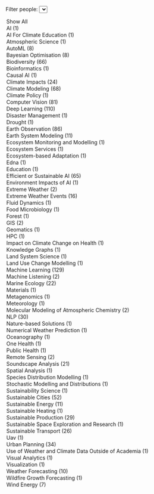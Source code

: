 <label for="tagFilter">Filter people:</label>
<select id="tagFilter">
<option value="all">Show All</option>
<option value="AI">AI (1)</option>
<option value="AI For Climate Education">AI For Climate Education (1)</option>
<option value="Atmospheric Science">Atmospheric Science (1)</option>
<option value="AutoML">AutoML (8)</option>
<option value="Bayesian Optimisation">Bayesian Optimisation (8)</option>
<option value="Biodiversity">Biodiversity (66)</option>
<option value="Bioinformatics">Bioinformatics (1)</option>
<option value="Causal AI">Causal AI (1)</option>
<option value="Climate Impacts">Climate Impacts (24)</option>
<option value="Climate Modeling">Climate Modeling (68)</option>
<option value="Climate Policy">Climate Policy (1)</option>
<option value="Computer Vision">Computer Vision (81)</option>
<option value="Deep Learning">Deep Learning (110)</option>
<option value="Disaster Management">Disaster Management (1)</option>
<option value="Drought">Drought (1)</option>
<option value="Earth Observation">Earth Observation (86)</option>
<option value="Earth System Modeling">Earth System Modeling (11)</option>
<option value="Ecosystem Monitoring and Modelling">Ecosystem Monitoring and Modelling (1)</option>
<option value="Ecosystem Services">Ecosystem Services (1)</option>
<option value="Ecosystem-based Adaptation">Ecosystem-based Adaptation (1)</option>
<option value="Edna">Edna (1)</option>
<option value="Education">Education (1)</option>
<option value="Efficient or Sustainable AI">Efficient or Sustainable AI (65)</option>
<option value="Environment Impacts of AI">Environment Impacts of AI (1)</option>
<option value="Extreme Weather">Extreme Weather (2)</option>
<option value="Extreme Weather Events">Extreme Weather Events (16)</option>
<option value="Fluid Dynamics">Fluid Dynamics (1)</option>
<option value="Food Microbiology">Food Microbiology (1)</option>
<option value="Forest">Forest (1)</option>
<option value="GIS">GIS (2)</option>
<option value="Geomatics">Geomatics (1)</option>
<option value="HPC">HPC (1)</option>
<option value="Impact on Climate Change on Health">Impact on Climate Change on Health (1)</option>
<option value="Knowledge Graphs">Knowledge Graphs (1)</option>
<option value="Land System Science">Land System Science (1)</option>
<option value="Land Use Change Modelling">Land Use Change Modelling (1)</option>
<option value="Machine Learning">Machine Learning (129)</option>
<option value="Machine Listening">Machine Listening (2)</option>
<option value="Marine Ecology">Marine Ecology (22)</option>
<option value="Materials">Materials (1)</option>
<option value="Metagenomics">Metagenomics (1)</option>
<option value="Meteorology">Meteorology (1)</option>
<option value="Molecular Modeling of Atmospheric Chemistry">Molecular Modeling of Atmospheric Chemistry (2)</option>
<option value="NLP">NLP (30)</option>
<option value="Nature-based Solutions">Nature-based Solutions (1)</option>
<option value="Numerical Weather Prediction">Numerical Weather Prediction (1)</option>
<option value="Oceanography">Oceanography (1)</option>
<option value="One Health">One Health (1)</option>
<option value="Public Health">Public Health (1)</option>
<option value="Remote Sensing">Remote Sensing (2)</option>
<option value="Soundscape Analysis">Soundscape Analysis (21)</option>
<option value="Spatial Analysis">Spatial Analysis (1)</option>
<option value="Species Distribution Modelling">Species Distribution Modelling (1)</option>
<option value="Stochastic Modelling and Distributions">Stochastic Modelling and Distributions (1)</option>
<option value="Sustainability Science">Sustainability Science (1)</option>
<option value="Sustainable Cities">Sustainable Cities (52)</option>
<option value="Sustainable Energy">Sustainable Energy (11)</option>
<option value="Sustainable Heating">Sustainable Heating (1)</option>
<option value="Sustainable Production">Sustainable Production (29)</option>
<option value="Sustainable Space Exploration and Research">Sustainable Space Exploration and Research (1)</option>
<option value="Sustainable Transport">Sustainable Transport (26)</option>
<option value="Uav">Uav (1)</option>
<option value="Urban Planning">Urban Planning (34)</option>
<option value="Use of Weather and Climate Data Outside of Academia">Use of Weather and Climate Data Outside of Academia (1)</option>
<option value="Visual Analytics">Visual Analytics (1)</option>
<option value="Visualization">Visualization (1)</option>
<option value="Weather Forecasting">Weather Forecasting (10)</option>
<option value="Wildfire Growth Forecasting">Wildfire Growth Forecasting (1)</option>
<option value="Wind Energy">Wind Energy (7)</option></select>

<script>
        document.getElementById('tagFilter').addEventListener('change', function () {
            const selectedTag = this.value;
            document.querySelectorAll('.content').forEach(div => {
                const tags = div.getAttribute('data-tags').split(',');
                if (selectedTag === 'all' || tags.includes(selectedTag)) {
                    div.classList.remove('hidden');
                } else {
                    div.classList.add('hidden');
                }
            });
        });
</script>

